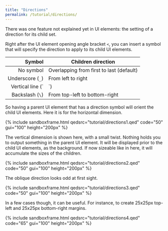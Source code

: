 ```yaml
---
title: "Directions"
permalink: /tutorial/directions/
---
```


There was one feature not explained yet in UI elements: the setting of a direction for its child set.

Right after the UI element opening angle bracket `<`, you can insert a symbol that will specify the direction to apply to its child UI elements.

| Symbol        | Children direction |
| ------------: | --------- |
| No symbol | Overlapping from first to last (default) |
| Underscore (`_`) | From left to right |
| Vertical line (`|`) | From top to botton |
| Backslash (`\`) | From top-left to bottom-right |

So having a parent UI element that has a direction symbol will orient the child UI elements. Here it is for the horizontal dimension.

{% include sandboxframe.html qedsrc="tutorial/directions1.qed" code="50" gui="100" height="200px" %}

The vertical dimension is shown here, with a small twist. Nothing holds you to output something in the parent UI element. It will be displayed prior to the child UI elements, as the background. If now sizeable like in here, it will accumulate the sizes of the children.

{% include sandboxframe.html qedsrc="tutorial/directions2.qed" code="50" gui="100" height="200px" %}

The oblique direction looks odd at first sight.

{% include sandboxframe.html qedsrc="tutorial/directions3.qed" code="50" gui="100" height="200px" %}

In a few cases though, it can be useful. For instance, to create 25x25px top-left and 25x25px bottom-right margins.

{% include sandboxframe.html qedsrc="tutorial/directions4.qed" code="65" gui="100" height="200px" %}

<!-- The dot symbol `.` can be used to explicitly specify UI elements overlapping but this is the default behavior so having no direction symbol implies using the `.` symbol. -->